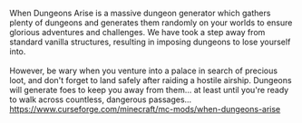 When Dungeons Arise is a massive dungeon generator which gathers plenty of dungeons and generates them randomly on your worlds to ensure glorious adventures and challenges. We have took a step away from standard vanilla structures, resulting in imposing dungeons to lose yourself into.<br /><br />However, be wary when you venture into a palace in search of precious loot, and don't forget to land safely after raiding a hostile airship. Dungeons will generate foes to keep you away from them... at least until you're ready to walk across countless, dangerous passages...
https://www.curseforge.com/minecraft/mc-mods/when-dungeons-arise